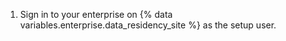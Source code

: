 1. Sign in to your enterprise on {% data variables.enterprise.data_residency_site %} as the setup user.
